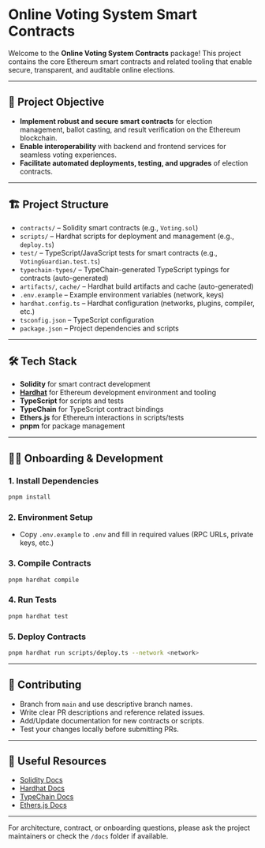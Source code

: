 # Online Voting System Smart Contracts

Welcome to the **Online Voting System Contracts** package! This project contains the core Ethereum smart contracts and related tooling that enable secure, transparent, and auditable online elections.

---

## 🚀 Project Objective

- **Implement robust and secure smart contracts** for election management, ballot casting, and result verification on the Ethereum blockchain.
- **Enable interoperability** with backend and frontend services for seamless voting experiences.
- **Facilitate automated deployments, testing, and upgrades** of election contracts.

---

## 🏗️ Project Structure

- `contracts/` – Solidity smart contracts (e.g., `Voting.sol`)
- `scripts/` – Hardhat scripts for deployment and management (e.g., `deploy.ts`)
- `test/` – TypeScript/JavaScript tests for smart contracts (e.g., `VotingGuardian.test.ts`)
- `typechain-types/` – TypeChain-generated TypeScript typings for contracts (auto-generated)
- `artifacts/`, `cache/` – Hardhat build artifacts and cache (auto-generated)
- `.env.example` – Example environment variables (network, keys)
- `hardhat.config.ts` – Hardhat configuration (networks, plugins, compiler, etc.)
- `tsconfig.json` – TypeScript configuration
- `package.json` – Project dependencies and scripts

---

## 🛠️ Tech Stack

- **Solidity** for smart contract development
- **[Hardhat](https://hardhat.org/)** for Ethereum development environment and tooling
- **TypeScript** for scripts and tests
- **TypeChain** for TypeScript contract bindings
- **Ethers.js** for Ethereum interactions in scripts/tests
- **pnpm** for package management

---

## 🧑‍💻 Onboarding & Development

### 1. Install Dependencies

```bash
pnpm install
```

### 2. Environment Setup

- Copy `.env.example` to `.env` and fill in required values (RPC URLs, private keys, etc.)

### 3. Compile Contracts

```bash
pnpm hardhat compile
```

### 4. Run Tests

```bash
pnpm hardhat test
```

### 5. Deploy Contracts

```bash
pnpm hardhat run scripts/deploy.ts --network <network>
```

---

## 🤝 Contributing

- Branch from `main` and use descriptive branch names.
- Write clear PR descriptions and reference related issues.
- Add/Update documentation for new contracts or scripts.
- Test your changes locally before submitting PRs.

---

## 📂 Useful Resources

- [Solidity Docs](https://docs.soliditylang.org/)
- [Hardhat Docs](https://hardhat.org/getting-started/)
- [TypeChain Docs](https://github.com/dethcrypto/TypeChain)
- [Ethers.js Docs](https://docs.ethers.org/)

---

For architecture, contract, or onboarding questions, please ask the project maintainers or check the `/docs` folder if available.
